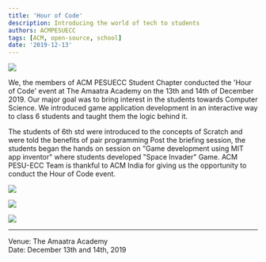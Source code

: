 ```yaml
---
title: 'Hour of Code'
description: Introducing the world of tech to students
authors: ACMPESUECC
tags: [ACM, open-source, school]
date: '2019-12-13'
---
```


![](https://raw.githubusercontent.com/acmpesuecc/acmpesuecc.github.io/master/img/headpic.jpg)

We, the members of ACM PESUECC Student Chapter conducted the 'Hour of Code' event at The Amaatra Academy on the 13th and 14th of December 2019.
Our major goal was to bring interest in the students towards Computer Science. We introduced game application development in an interactive way to class 6 students and taught them the logic behind it.

The students of 6th std were introduced to the concepts of Scratch and were told the benefits of pair programming Post the briefing session, the students began the hands on session on "Game development using MIT app inventor" where students developed "Space Invader" Game. ACM PESU-ECC Team is thankful to ACM India for giving us the opportunity to conduct the Hour of Code event.

![](https://raw.githubusercontent.com/acmpesuecc/acmpesuecc.github.io/master/img/teampic.jpg)

![](https://raw.githubusercontent.com/acmpesuecc/acmpesuecc.github.io/master/img/queslab.jpg)

![](https://raw.githubusercontent.com/acmpesuecc/acmpesuecc.github.io/master/img/teach_ses.jpg)

---

Venue: The Amaatra Academy\
Date: December 13th and 14th, 2019
